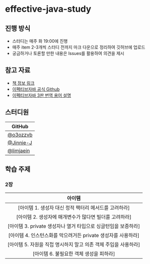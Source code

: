 # effective-java-study
## 진행 방식  
- 스터디는 매주 화 19:00에 진행
- 매주 item 2-3개씩 스터디 전까지 마크 다운으로 정리하여 깃허브에 업로드
- 궁금하거나 토론할 만한 내용은 Issues를 활용하여 의견을 제시

## 참고 자료
- [책 정보 링크](https://www.aladin.co.kr/shop/wproduct.aspx?ItemId=171196410)
- [이펙티브자바 공식 Github](https://github.com/WegraLee/effective-java-3e-source-code)
- [이펙티브자바 3판 번역 용어 설명](https://docs.google.com/document/d/1Nw-_FJKre9x7Uy6DZ0NuAFyYUCjBPCpINxqrP0JFuXk/edit)


##  스터디원
|  GitHub                                         |
|  ---------------------------------------------- |
|  [@o3ozzvb](https://github.com/o3ozzvb)|
|  [@Jinnie-J](https://github.com/Jinnie-J) |
|  [@limjaein](https://github.com/limjaein) |


## 학습 주제
### 2장
| 아이템 
:---: |
[아이템 1. 생성자 대신 정적 팩터리 메서드를 고려하라] |
[아이템 2. 생성자에 매개변수가 많다면 빌더를 고려하라]| 
[아이템 3. private 생성자나 열거 타입으로 싱글턴임을 보증하라] |
[아이템 4. 인스턴스화를 막으려거든 private 생성자를 사용하라] | 
[아이템 5. 자원을 직접 명시하지 말고 의존 객체 주입을 사용하라] | 
[아이템 6. 불필요한 객체 생성을 피하라] |
